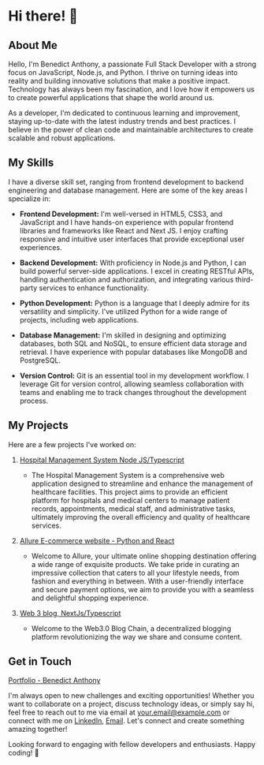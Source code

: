 # Hi there! 👋

## About Me

Hello, I'm Benedict Anthony, a passionate Full Stack Developer with a strong focus on JavaScript, Node.js, and Python. I thrive on turning ideas into reality and building innovative solutions that make a positive impact. Technology has always been my fascination, and I love how it empowers us to create powerful applications that shape the world around us.

As a developer, I'm dedicated to continuous learning and improvement, staying up-to-date with the latest industry trends and best practices. I believe in the power of clean code and maintainable architectures to create scalable and robust applications.

## My Skills

I have a diverse skill set, ranging from frontend development to backend engineering and database management. Here are some of the key areas I specialize in:

- **Frontend Development:** I'm well-versed in HTML5, CSS3, and JavaScript and I have hands-on experience with popular frontend libraries and frameworks like React and Next JS. I enjoy crafting responsive and intuitive user interfaces that provide exceptional user experiences.

- **Backend Development:** With proficiency in Node.js and Python, I can build powerful server-side applications. I excel in creating RESTful APIs, handling authentication and authorization, and integrating various third-party services to enhance functionality.

- **Python Development:** Python is a language that I deeply admire for its versatility and simplicity. I've utilized Python for a wide range of projects, including web applications.

- **Database Management:** I'm skilled in designing and optimizing databases, both SQL and NoSQL, to ensure efficient data storage and retrieval. I have experience with popular databases like MongoDB and PostgreSQL.

- **Version Control:** Git is an essential tool in my development workflow. I leverage Git for version control, allowing seamless collaboration with teams and enabling me to track changes throughout the development process.

## My Projects

Here are a few projects I've worked on:

1. [Hospital Management System Node JS/Typescript](https://github.com/Benedict-Anthony/Hospital-Management-System)
   - The Hospital Management System is a comprehensive web application designed to streamline and enhance the management of healthcare facilities. This project aims to provide an efficient platform for hospitals and medical centers to manage patient records, appointments, medical staff, and administrative tasks, ultimately improving the overall efficiency and quality of healthcare services.


2. [Allure E-commerce website - Python and React](https://github.com/Benedict-Anthony/Allure)
   -  Welcome to Allure, your ultimate online shopping destination offering a wide range of exquisite products. We take pride in curating an impressive collection that caters to all your lifestyle needs, from fashion  and everything in between. With a user-friendly interface and secure payment options, we aim to provide you with a seamless and delightful shopping experience.

3. [Web 3 blog, NextJs/Typescript](https://github.com/Benedict-Anthony/web3.0-blog-chain)
   - Welcome to the Web3.0 Blog Chain, a decentralized blogging platform revolutionizing the way we share and consume content.

     
## Get in Touch
[Portfolio - Benedict Anthony](https://benedict-anthony.netlify.app)

I'm always open to new challenges and exciting opportunities! Whether you want to collaborate on a project, discuss technology ideas, or simply say hi, feel free to reach out to me via email at your.email@example.com or connect with me on [LinkedIn](https://www.linkedin.com/in/benedict-anthony/), [Email](https://www.linkedin.com/in/benedict-anthony/). Let's connect and create something amazing together!

Looking forward to engaging with fellow developers and enthusiasts. Happy coding! 🚀


